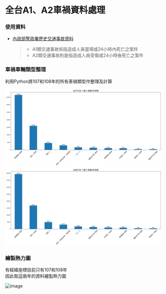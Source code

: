 # 全台A1、A2車禍資料處理
### 使用資料
* [內政部警政署歷史交通事故資料](https://www.npa.gov.tw/NPAGip/wSite/lp?ctNode=12854&CtUnit=2633&BaseDSD=7&mp=1 "link")  
  > * A1類交通事故係指造成人員當場或24小時內死亡之案件  
  > * A2類交通事故則是指造成人員受傷或24小時後死亡之案件
  
### 車禍車輛類型整理
  利用Python將107和108年的所有車禍類型作整理及計算
  
  
![image](https://github.com/YiTing-Wu/107to108_Taiwan_Traffic/blob/master/107_top10.png)
![image](https://github.com/YiTing-Wu/107to108_Taiwan_Traffic/blob/master/108_top10.png)

### 繪製熱力圖
  有經緯座標目前只有107和108年  
  因此取這兩年的資料繪製熱力圖


![image](https://github.com/YiTing-Wu/HeatMap/blob/master/HeatMap_result.PNG)
